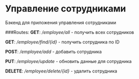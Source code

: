 # Управление сотрудниками
Бэкенд для приложения управления сотрудниками

###Routes:
**GET**: _/employee/all_ - получить всех сотрудников

**GET**: _/employee/find/{id}_ - получить сотрудника по ID

**POST**: _/employee/add_ - добавить сотрудника

**PUT**: _/employee/update_ - обновить данные для сотрудника

**DELETE**: _/employee/delete/{id}_ - удалить сотрудника
